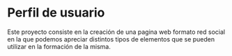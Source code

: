 # Perfil de usuario
 Este proyecto consiste en la creación de una pagina web formato red social en la que podemos apreciar distintos tipos de elementos que se pueden utilizar en la formación de la misma.

